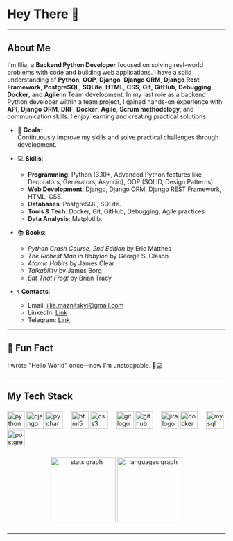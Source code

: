 <h1 align="left">Hey There 👋</h1>

---

<h2 align="left">About Me</h2>

I'm Illia, a **Backend Python Developer** focused on solving real-world problems with code and building web applications. I have a solid understanding of **Python**, **OOP**, **Django**, **Django ORM**, **Django Rest Framework**, **PostgreSQL**, **SQLite**, **HTML**, **CSS**, **Git**, **GitHub**, **Debugging**, **Docker**, and **Agile** in Team development. In my last role as a backend Python developer within a team project, I gained hands-on experience with **API**, **Django ORM**, **DRF**, **Docker**, **Agile**, **Scrum methodology**, and communication skills. I enjoy learning and creating practical solutions.



- 🎯 **Goals**:  
  Continuously improve my skills and solve practical challenges through development.  

- 💻 **Skills**:  
  - **Programming**: Python (3.10+, Advanced Python features like Decorators, Generators, Asyncio), OOP (SOLID, Design Patterns).  
  - **Web Development**: Django, Django ORM, Django REST Framework, HTML, CSS.  
  - **Databases**: PostgreSQL, SQLite.  
  - **Tools & Tech**: Docker, Git, GitHub, Debugging, Agile practices.  
  - **Data Analysis**: Matplotlib.

- 📚 **Books**:
  - *Python Crash Course, 2nd Edition* by Eric Matthes  
  - *The Richest Man in Babylon* by George S. Clason  
  - *Atomic Habits* by James Clear  
  - *Talkability* by James Borg  
  - *Eat That Frog!* by Brian Tracy

- 📞 **Contacts**:  
  - Email: illia.maznitskyi@gmail.com  
  - LinkedIn: [Link](https://www.linkedin.com/in/illya-maznitskiy/)
  - Telegram: [Link](https://t.me/Illya_37)


---

## 🎲 Fun Fact
I wrote "Hello World" once—now I’m unstoppable. 🐍💻

---


<h2 align="left">My Tech Stack</h2>

###

<div align="left">
  <img src="https://cdn.jsdelivr.net/gh/devicons/devicon/icons/python/python-original.svg" height="40" alt="python logo"  />
  <img src="https://cdn.jsdelivr.net/gh/devicons/devicon/icons/django/django-plain.svg" height="40" alt="django logo"  />
  <img src="https://cdn.jsdelivr.net/gh/devicons/devicon/icons/pycharm/pycharm-original.svg" height="40" alt="pycharm logo"  />
  <img width="12" />
  <img src="https://cdn.jsdelivr.net/gh/devicons/devicon/icons/html5/html5-original.svg" height="40" alt="html5 logo"  />
  <img src="https://cdn.jsdelivr.net/gh/devicons/devicon/icons/css3/css3-original.svg" height="40" alt="css3 logo"  />
  <img width="12" />
  <img src="https://cdn.jsdelivr.net/gh/devicons/devicon/icons/git/git-original.svg" height="40" alt="git logo"  />
  <img src="https://cdn.jsdelivr.net/gh/devicons/devicon/icons/github/github-original.svg" height="40" alt="github logo"  />
  <img width="12" />
  <img src="https://cdn.jsdelivr.net/gh/devicons/devicon/icons/jira/jira-original.svg" height="40" alt="jira logo"  />
  <img src="https://cdn.jsdelivr.net/gh/devicons/devicon/icons/docker/docker-original.svg" height="40" alt="docker logo"  />
  <img width="12" />
  <img src="https://cdn.jsdelivr.net/gh/devicons/devicon/icons/mysql/mysql-original.svg" height="40" alt="mysql logo"  />
  <img src="https://cdn.jsdelivr.net/gh/devicons/devicon/icons/postgresql/postgresql-original.svg" height="40" alt="postgresql logo"  />
</div>


###

<div align="center">
  <img src="https://github-readme-stats.vercel.app/api?username=Illya-Maznitskiy&hide_title=false&hide_rank=false&show_icons=true&include_all_commits=true&count_private=true&disable_animations=false&theme=dracula&locale=en&hide_border=false&order=1" height="150" alt="stats graph"  />
  <img src="https://github-readme-stats.vercel.app/api/top-langs?username=Illya-Maznitskiy&locale=en&hide_title=false&layout=compact&card_width=320&langs_count=5&theme=dracula&hide_border=false&order=2" height="150" alt="languages graph"  />
</div>

###

---
